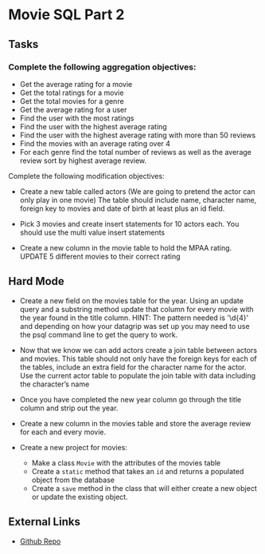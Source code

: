 # Movie SQL Part 2

## Tasks

### Complete the following aggregation objectives:

* Get the average rating for a movie
* Get the total ratings for a movie
* Get the total movies for a genre
* Get the average rating for a user
* Find the user with the most ratings
* Find the user with the highest average rating
* Find the user with the highest average rating with more than 50 reviews
* Find the movies with an average rating over 4
* For each genre find the total number of reviews as well as the average review sort by highest average review.

Complete the following modification objectives:

* Create a new table called actors (We are going to pretend the actor can only play in one movie)
The table should include name, character name, foreign key to movies and date of birth at least plus an id field.

* Pick 3 movies and create insert statements for 10 actors each.  You should use the multi value insert statements

* Create a new column in the movie table to hold the MPAA rating.
UPDATE 5 different movies to their correct rating


## Hard Mode
* Create a new field on the movies table for the year.  Using an update query and a substring method update that column for every movie with the year found in the title column.
HINT: The pattern needed is '\d{4}' and depending on how your datagrip was set up you may need to use the psql command line to get the query to work.

* Now that we know we can add actors create a join table between actors and movies.  This table should not only have the foreign keys for each of the tables, include an extra field for the character name for the actor.  Use the current actor table to populate the join table with data including the character’s name

* Once you have completed the new year column go through the title column and strip out the year.

* Create a new column in the movies table and store the average review for each and every movie. 

* Create a new project for movies:
	* Make a class `Movie` with the attributes of the movies table
	* Create a `static` method that takes an `id` and returns a populated object from the database
	* Create a `save` method in the class that will either create a new object or update the existing object.

## External Links
* [Github Repo](https://github.com/tiy-lv-java-2016-11/movies-sql-part-2)
